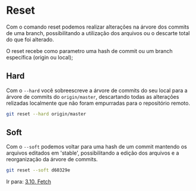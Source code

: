 # Reset

Com o comando reset podemos realizar alterações na árvore dos commits de uma branch, possibilitando a utilização dos arquivos ou o descarte total do que foi alterado.

O reset recebe como parametro uma hash de commit ou um branch específica (origin ou local);

## Hard

Com o `--hard` você sobreescreve a árvore de commits do seu local para a árvore de commits do `origin/master`, descartando todas as alterações relizadas localmente que não foram empurradas para o repositório remoto.

```bash
git reset --hard origin/master
```

## Soft

Com o `--soft` podemos voltar para uma hash de um commit mantendo os arquivos editados em 'stable', possibilitando a edição dos arquivos e a reorganização da árvore de commits.

```bash
git reset --soft d60329e
```

Ir para: [3.10. Fetch](../3-comandos/fetch.md)
